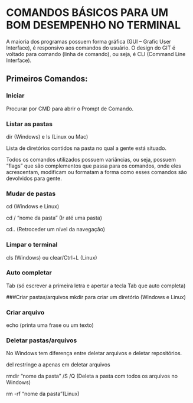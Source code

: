 # COMANDOS BÁSICOS PARA UM BOM DESEMPENHO NO TERMINAL	
A maioria dos programas possuem forma gráfica (GUI – Grafic User Interface), é responsivo aos comandos do usuário.
O design do GIT é voltado para comando (linha de comando), ou seja, é CLI (Command Line Interface).

 
## Primeiros Comandos:
### Iniciar
Procurar por CMD para abrir o Prompt de Comando.

### Listar as pastas
dir (Windows) e ls (Linux ou Mac)

Lista de diretórios contidos na pasta no qual a gente está situado.

Todos os comandos utilizados possuem variâncias, ou seja, possuem “flags” que são complementos que passa para os comandos, onde eles acrescentam, modificam ou formatam a forma como esses comandos são devolvidos para gente.

### Mudar de pastas 
cd (Windows e Linux)

cd / “nome da pasta” (Ir até uma pasta)

cd.. (Retroceder um nível da navegação)

### Limpar o terminal
cls (Windows) ou clear/Ctrl+L (Linux)

### Auto completar
Tab (só escrever a primeira letra e apertar a tecla Tab que auto completa)

###Criar pastas/arquivos
mkdir para criar um diretório (Windows e Linux) 

### Criar arquivo
echo (printa uma frase ou um texto)

### Deletar pastas/arquivos 
No Windows tem diferença entre deletar arquivos e deletar repositórios.

del restringe a apenas em deletar arquivos

rmdir “nome da pasta” /S /Q (Deleta a pasta com todos os arquivos no Windows)

rm -rf “nome da pasta”(Linux)
